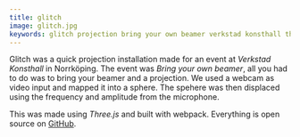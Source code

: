 ```yaml
---
title: glitch
image: glitch.jpg
keywords: glitch projection bring your own beamer verkstad konsthall threejs webgl
---
```

Glitch was a quick projection installation made for an event at _Verkstad Konsthall_ in Norrköping.
The event was _Bring your own beamer_, all you had to do was to bring your beamer and a projection.
We used a webcam as video input and mapped it into a sphere.
The spehere was then displaced using the frequency and amplitude from the microphone.

This was made using _Three.js_ and built with webpack.
Everything is open source on [GitHub](https://github.com/danielronnkvist/glitch).
